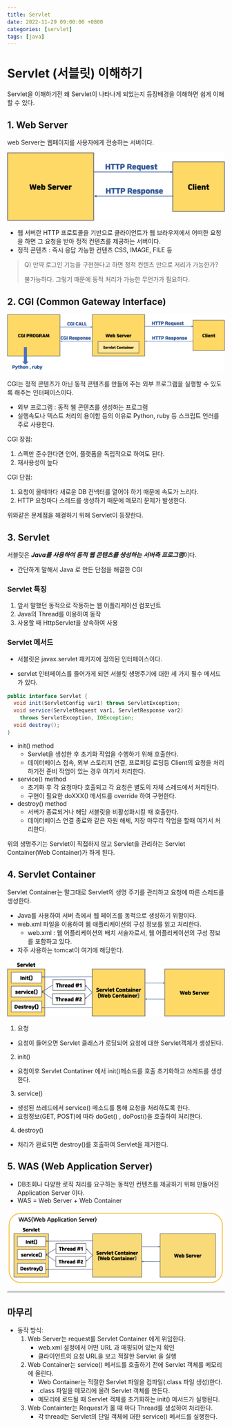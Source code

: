 ```yaml
---
title: Servlet
date: 2022-11-29 09:00:00 +0800
categories: [servlet]
tags: [java]
---
```


# Servlet (서블릿) 이해하기

Servlet을 이해하기전 왜 Servlet이 나타나게 되었는지 등장배경을 이해하면 쉽게 이해할 수 있다.

## 1. Web Server

web Server는 웹페이지를 사용자에게 전송하는 서버이다.

<img src="/images/servlet1/1.png">

- 웹 서버란 HTTP 프로토콜을 기반으로 클라이언트가 웹 브라우저에서 어떠한 요청을 하면 그 요청을 받아 정적 컨텐츠를 제공하는 서버이다.
- 정적 콘텐츠 : 즉시 응답 가능한 컨텐츠 CSS, IMAGE, FILE 등

> Q) 만약 로그인 기능을 구현한다고 하면 정적 컨텐츠 만으로 저리가 가능한가?
>
> 불가능하다. 그렇기 때문에 동적 처리가 가능한 무언가가 필요하다.

## 2. CGI (Common Gateway Interface)

<img src="/images/servlet1/4.png">

CGI는 정적 콘텐츠가 아닌 동적 콘텐츠를 만들어 주는 외부 프로그램을 실행할 수 있도록 해주는 인터페이스이다.
- 외부 프로그램 : 동적 웹 콘텐츠를 생성하는 프로그램
- 실행속도나 텍스트 처리의 용이함 등의 이유로 Python, ruby 등 스크립트 언러를 주로 사용한다.

CGI 장점:
1. 스펙만 준수한다면 언어, 플랫폼을 독립적으로 하여도 된다.
2. 재사용성이 높다

CGI 단점:
1. 요청이 올때마다 새로운 DB 컨넥터를 열어야 하기 때문에 속도가 느리다.
2. HTTP 요청마다 스레드를 생성하기 때문에 메모리 문제가 발생한다.

위와같은 문제점을 해결하기 위해 Servlet이 등장한다.

## 3. Servlet

서블릿은 ***Java를 사용하여 동적 웹 콘텐츠를 생성하는 서버측 프로그램***이다.
- 간단하게 말해서 Java 로 만든 단점을 해결한 CGI

### Servlet 특징
1. 앞서 말했던 동적으로 작동하는 웹 어플리케이션 컴포넌트
2. Java의 Thread를 이용하여 동작
3. 사용할 때 HttpServlet을 상속하여 사용


### Servlet 메서드

- 서블릿은 javax.servlet 패키지에 정의된 인터페이스이다.

- servlet 인터페이스를 들어가게 되면 서블릿 생명주기에 대한 세 가지 필수 메서드가 있다.

```java
public interface Servlet {
  void init(ServletConfig var1) throws ServletException;
  void service(ServletRequest var1, ServletResponse var2)
    throws ServletException, IOException;
  void destroy();
}
```

- init() method
  - Servlet을 생성한 후 초기화 작업을 수행하기 위해 호출한다.
  - 데이터베이스 접속, 외부 스토리지 연결, 프로퍼팅 로딩등 Client의 요청을 처리하기전 준비 작업이 있는 경우 여기서 처리한다.
- service() method
  - 초기화 후 각 요청마다 호출되고 각 요청은 별도의 자체 스레드에서 처리된다.
  - 구현이 필요한 doXXX() 메서드를 override 하여 구현한다.
- destroy() method
  - 서버가 종료되거나 해당 서블릿을 비활성화시킬 때 호출한다.
  - 데이터베이스 연결 종료와 같은 자원 해체, 저장 마무리 작업을 할때 여기서 처리한다.

위의 생명주기는 Servlet이 직접하지 않고 Servlet을 관리하는 Servlet Container(Web Container)가 하게 된다.

## 4. Servlet Container

Servlet Container는 말그대로 Servlet의 생명 주기를 관리하고 요청에 따른 스레드를 생성한다.
- Java를 사용하여 서버 측에서 웹 페이즈를 동적으로 생성하기 위함이다.
- web.xml 파일을 이용하여 웹 애플리케이션의 구성 정보를 읽고 처리한다.
  - web.xml : 웹 어플리케이션의 배치 서술자로서, 웹 어플리케이션의 구성 정보를 포함하고 있다.
- 자주 사용하는 tomcat이 여기에 해당한다.

<img src="/images/servlet1/lifeCycle.png">

1. 요청
- 요청이 들어오면 Servlet 클래스가 로딩되어 요청에 대한 Servlet객체가 생성된다.
2. init()
- 요청이후 Servlet Contatiner 에서 init()메소드를 호출 초기화하고 쓰레드를 생성한다.
3. service()
- 생성된 쓰레드에서 service() 메소드를 통해 요청을 처리하도록 한다.
- 요청정보(GET, POST)에 따라 doGet() , doPost()을 호출하여 처리한다.
4. destroy()
- 처리가 완료되면 destroy()를 호출하여 Servlet을 제거한다.

## 5. WAS (Web Application Server)
- DB조회나 다양한 로직 처리를 요구하는 동적인 컨텐츠를 제공하기 위해 만들어진 Application Server 이다.
- WAS = Web Server + Web Container

<img src="/images/servlet1/was.png">

----

## 마무리

- 동작 방식:
  1. Web Server는 request를 Servlet Container 에게 위임한다.
     - web.xml 설정에서 어떤 URL 과 매핑되어 있는지 확인
     - 클라이언트의 요청 URL을 보고 적잘한 Servlet 을 실행
  2. Web Container는 service() 메서드를 호출하기 전에 Servlet 객체를 메모리에 올린다.
     - Web Container는 적절한 Servlet 파일을 컴파일(.class 파일 생성)한다.
     - .class 파일을 메모리에 올려 Servlet 객체를 만든다.
     - 메모리에 로드될 때 Servlet 객체를 초기화하는 init() 메서드가 실행된다.
  3. Web Containter는 Request가 올 때 마다 Thread를 생성하여 처리한다.
     - 각 thread는 Servlet의 단일 객체에 대한 service() 메서드를 실행한다.

